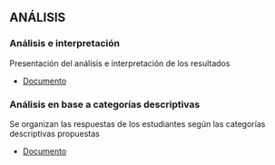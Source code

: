 ## ANÁLISIS

### Análisis e interpretación

Presentación del análisis e interpretación de los resultados

- [Documento](https://github.com/magelacabrera/Pr-cticas_estudio_lectura/blob/main/Analisis/ANALISIS_E_INTERPRETACION.md)
### Análisis en base a categorías descriptivas

Se organizan las respuestas de los estudiantes según las categorías descriptivas propuestas

- [Documento](https://github.com/magelacabrera/Pr-cticas_estudio_lectura/blob/main/Analisis/ANALISIS_EN_BASE_A_CATEGORIAS.md)



